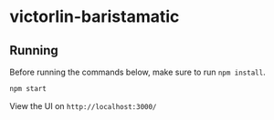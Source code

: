 # victorlin-baristamatic


## Running

Before running the commands below, make sure to run `npm install`.

```bash
npm start
```

View the UI on `http://localhost:3000/`
